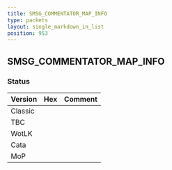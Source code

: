 ```yaml
---
title: SMSG_COMMENTATOR_MAP_INFO
type: packets
layout: single_markdown_in_list
position: 953
---
```


## SMSG_COMMENTATOR_MAP_INFO

### Status

Version | Hex | Comment
---------- | ---------- | ---------- 
Classic |  |  
TBC |  |  
WotLK |  |  
Cata |  |  
MoP |  |  
